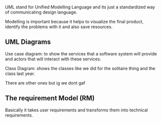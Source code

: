 UML stand for Unified Modelling Language and its just a standardized way of communicating design language.

Modelling is important because it helps to visualize the final product, identify the problems with it and also save resources.

## UML Diagrams

Use case diagram: to show the services that a software system will provide and actors that will interact with these services.

Class Diagram: shows the classes like we did for the solitaire thing and the class last year.

There are other ones but ig we dont gaf

## The requirement Model (RM)

Basically it takes user requirements and transforms them into technical requirements.